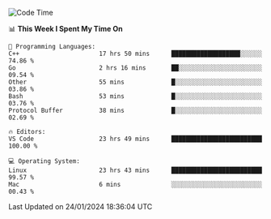 
<!--START_SECTION:waka-->
![Code Time](http://img.shields.io/badge/Code%20Time-1%2C543%20hrs%2047%20mins-blue)

📊 **This Week I Spent My Time On** 

```text
💬 Programming Languages: 
C++                      17 hrs 50 mins      ███████████████████░░░░░░   74.86 % 
Go                       2 hrs 16 mins       ██░░░░░░░░░░░░░░░░░░░░░░░   09.54 % 
Other                    55 mins             █░░░░░░░░░░░░░░░░░░░░░░░░   03.86 % 
Bash                     53 mins             █░░░░░░░░░░░░░░░░░░░░░░░░   03.76 % 
Protocol Buffer          38 mins             █░░░░░░░░░░░░░░░░░░░░░░░░   02.69 % 

🔥 Editors: 
VS Code                  23 hrs 49 mins      █████████████████████████   100.00 % 

💻 Operating System: 
Linux                    23 hrs 43 mins      █████████████████████████   99.57 % 
Mac                      6 mins              ░░░░░░░░░░░░░░░░░░░░░░░░░   00.43 % 
```


 Last Updated on 24/01/2024 18:36:04 UTC
<!--END_SECTION:waka-->

